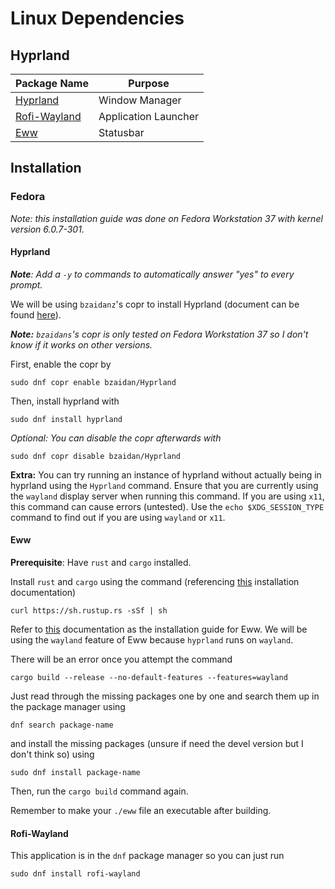 # Linux Dependencies

## Hyprland


| Package Name                                  | Purpose              |
| ----------------------------------------------- | ---------------------- |
| [Hyprland](https://hyprland.org/)             | Window Manager       |
| [Rofi-Wayland](https://github.com/lbonn/rofi) | Application Launcher |
| [Eww](https://github.com/elkowar/eww)         | Statusbar            |

## Installation

### Fedora

*Note: this installation guide was done on Fedora Workstation 37 with kernel version 6.0.7-301.*

#### Hyprland

***Note**: Add a `-y` to commands to automatically answer "yes" to every prompt.*

We will be using `bzaidanz`'s copr to install Hyprland (document can be found [here](https://copr.fedorainfracloud.org/coprs/bzaidan/Hyprland/)).

***Note:** `bzaidans`'s copr is only tested on Fedora Workstation 37 so I don't know if it works on other versions.*

First, enable the copr by

```
sudo dnf copr enable bzaidan/Hyprland
```

Then, install hyprland with

```
sudo dnf install hyprland
```

*Optional: You can disable the copr afterwards with*

```
sudo dnf copr disable bzaidan/Hyprland
```

**Extra:** You can try running an instance of hyprland without actually being in hyprland using the `Hyprland` command. Ensure that you are currently using the `wayland` display server when running this command. If you are using `x11`, this command can cause errors (untested). Use the `echo $XDG_SESSION_TYPE` command to find out if you are using `wayland` or `x11`.

#### Eww

**Prerequisite**: Have `rust` and `cargo` installed.

Install `rust` and `cargo` using the command (referencing [this](https://doc.rust-lang.org/cargo/getting-started/installation.html) installation documentation)

```
curl https://sh.rustup.rs -sSf | sh
```

Refer to [this](https://elkowar.github.io/eww/) documentation as the installation guide for Eww. We will be using the `wayland` feature of Eww because `hyprland` runs on `wayland`.

There will be an error once you attempt the command

```
cargo build --release --no-default-features --features=wayland
```

Just read through the missing packages one by one and search them up in the package manager using

```
dnf search package-name
```

and install the missing packages (unsure if need the devel version but I don't think so) using

```
sudo dnf install package-name
```

Then, run the `cargo build` command again.

Remember to make your `./eww` file an executable after building.

#### Rofi-Wayland

This application is in the `dnf` package manager so you can just run

```
sudo dnf install rofi-wayland
```
